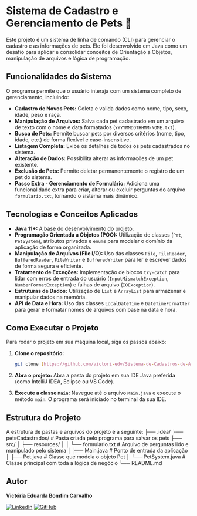 # Sistema de Cadastro e Gerenciamento de Pets 🚀

Este projeto é um sistema de linha de comando (CLI) para gerenciar o cadastro e as informações de pets. Ele foi desenvolvido em Java como um desafio para aplicar e consolidar conceitos de Orientação a Objetos, manipulação de arquivos e lógica de programação.

## Funcionalidades do Sistema

O programa permite que o usuário interaja com um sistema completo de gerenciamento, incluindo:

* **Cadastro de Novos Pets:** Coleta e valida dados como nome, tipo, sexo, idade, peso e raça.
* **Manipulação de Arquivos:** Salva cada pet cadastrado em um arquivo de texto com o nome e data formatados (`YYYYMMDDTHHMM-NOME.txt`).
* **Busca de Pets:** Permite buscar pets por diversos critérios (nome, tipo, idade, etc.) de forma flexível e case-insensitive.
* **Listagem Completa:** Exibe os detalhes de todos os pets cadastrados no sistema.
* **Alteração de Dados:** Possibilita alterar as informações de um pet existente.
* **Exclusão de Pets:** Permite deletar permanentemente o registro de um pet do sistema.
* **Passo Extra - Gerenciamento de Formulário:** Adiciona uma funcionalidade extra para criar, alterar ou excluir perguntas do arquivo `formulario.txt`, tornando o sistema mais dinâmico.

## Tecnologias e Conceitos Aplicados

* **Java 11+:** A base do desenvolvimento do projeto.
* **Programação Orientada a Objetos (POO):** Utilização de classes (`Pet`, `PetSystem`), atributos privados e `enums` para modelar o domínio da aplicação de forma organizada.
* **Manipulação de Arquivos (File I/O):** Uso das classes `File`, `FileReader`, `BufferedReader`, `FileWriter` e `BufferedWriter` para ler e escrever dados de forma segura e eficiente.
* **Tratamento de Exceções:** Implementação de blocos `try-catch` para lidar com erros de entrada do usuário (`InputMismatchException`, `NumberFormatException`) e falhas de arquivo (`IOException`).
* **Estruturas de Dados:** Utilização de `List` e `ArrayList` para armazenar e manipular dados na memória.
* **API de Data e Hora:** Uso das classes `LocalDateTime` e `DateTimeFormatter` para gerar e formatar nomes de arquivos com base na data e hora.

## Como Executar o Projeto

Para rodar o projeto em sua máquina local, siga os passos abaixo:

1.  **Clone o repositório:**
    ```bash
    git clone [https://github.com/victori-edv/Sistema-de-Cadastros-de-Animais](https://github.com/victori-edv/Sistema-de-Cadastros-de-Animais)
    ```

2.  **Abra o projeto:**
    Abra a pasta do projeto em sua IDE Java preferida (como IntelliJ IDEA, Eclipse ou VS Code).

3.  **Execute a classe `Main`:**
    Navegue até o arquivo `Main.java` e execute o método `main`. O programa será iniciado no terminal da sua IDE.

## Estrutura do Projeto

A estrutura de pastas e arquivos do projeto é a seguinte:
├── .idea/
├── petsCadastrados/           # Pasta criada pelo programa para salvar os pets
├── src/
│   ├── resources/
│   │   └── formulario.txt     # Arquivo de perguntas lido e manipulado pelo sistema
│   ├── Main.java              # Ponto de entrada da aplicação
│   ├── Pet.java               # Classe que modela o objeto Pet
│   └── PetSystem.java         # Classe principal com toda a lógica de negócio
└── README.md

## Autor

**Victória Eduarda Bomfim Carvalho**

[![LinkedIn]([https://img.shields.io/badge/LinkedIn-0077B5?style=for-the-badge&logo=linkedin&logoColor=white)](https://www.linkedin.com/in/victoriadiniz](https://www.linkedin.com/in/victoria-carvalho11/))
[![GitHub]([https://img.shields.io/badge/GitHub-100000?style=for-the-badge&logo=github&logoColor=white)](https://github.com/victori-edv](https://github.com/Victoria-edv))
